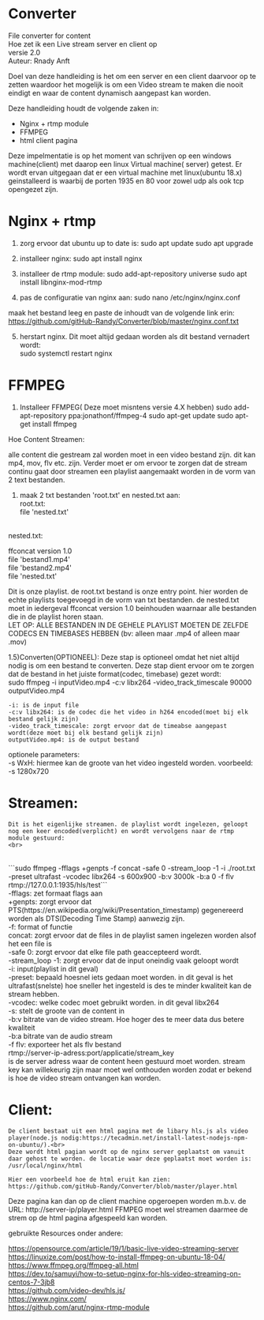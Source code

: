 # Converter
File converter for content<br>
Hoe zet ik een Live stream server en client op<br>
versie 2.0<br>
Auteur: Rnady Anft<br>

Doel van deze handleiding is het om een server en een client daarvoor op te zetten waardoor het mogelijk is om een Video stream te maken die nooit eindigt en waar de content dynamisch aangepast kan worden.

Deze handleiding houdt de volgende zaken in:

- Nginx + rtmp module
- FFMPEG
- html client pagina


Deze impelmentatie is op het moment van schrijven op een windows machine(client) met daarop een linux Virtual machine( server) getest.
Er wordt ervan uitgegaan dat er een virtual machine met linux(ubuntu 18.x) geinstalleerd is waarbij de porten 1935 en 80 voor zowel udp als ook tcp opengezet zijn.


# Nginx + rtmp

1) zorg ervoor dat ubuntu up to date is:
	sudo apt update
	sudo apt upgrade

2) installeer nginx: 
	sudo apt install nginx

3) installeer de rtmp module:
	sudo add-apt-repository universe
	sudo apt install libnginx-mod-rtmp

4) pas de configuratie van nginx aan:
	sudo nano /etc/nginx/nginx.conf


  maak het bestand leeg en paste de inhoudt van de volgende link erin:<br>
  https://github.com/gitHub-Randy/Converter/blob/master/nginx.conf.txt


5) herstart nginx. Dit moet altijd gedaan worden als dit bestand vernadert wordt:<br>
	sudo systemctl restart nginx



# FFMPEG
1) Installeer FFMPEG( Deze moet misntens versie 4.X hebben)
	sudo add-apt-repository ppa:jonathonf/ffmpeg-4
	sudo apt-get update
	sudo apt-get install ffmpeg


Hoe Content Streamen:

alle content die gestream zal worden moet in een video bestand zijn. dit kan mp4, mov, flv etc. zijn.
Verder moet er om ervoor te zorgen dat de stream continu gaat door streamen een playlist aangemaakt worden in de vorm van 2 text bestanden.

1) maak 2 txt bestanden 'root.txt' en nested.txt aan:<br>
	root.txt:<br>
	file 'nested.txt'<br>
  <br>
	nested.txt:<br>
  
  ffconcat version 1.0<br>
	file 'bestand1.mp4'<br>
	file 'bestand2.mp4'<br>
	file 'nested.txt'


Dit is onze playlist. de root.txt bestand is onze entry point. hier worden de echte playlists toegevoegd in de vorm van txt bestanden.
de nested.txt moet in iedergeval ffconcat version 1.0 beinhouden waarnaar alle bestanden die in de playlist horen staan.<br>
LET OP: ALLE BESTANDEN IN DE GEHELE PLAYLIST MOETEN DE ZELFDE CODECS EN TIMEBASES HEBBEN (bv: alleen maar .mp4 of alleen maar .mov)

1.5)Converten(OPTIONEEL):
	Deze stap is optioneel omdat het niet altijd nodig is om een bestand te converten. Deze stap dient ervoor om te zorgen dat de bestand in het juiste format(codec, timebase) gezet wordt:
	<br>
  sudo ffmpeg -i inputVideo.mp4 -c:v libx264 -video_track_timescale 90000 outputVideo.mp4 
	
	-i: is de input file
	-c:v libx264: is de codec die het video in h264 encoded(moet bij elk bestand gelijk zijn)
	-video_track_timescale: zorgt ervoor dat de timeabse aangepast wordt(deze moet bij elk bestand gelijk zijn)
	outputVideo.mp4: is de output bestand
	
optionele parameters:<br>
	-s WxH: hiermee kan de groote van het video ingesteld worden. voorbeeld: -s 1280x720<br>
	

# Streamen:
	Dit is het eigenlijke streamen. de playlist wordt ingelezen, geloopt nog een keer encoded(verplicht) en wordt vervolgens naar de rtmp module gestuurd:
	<br>
  <br>
  ```sudo ffmpeg -fflags +genpts -f concat -safe 0 -stream_loop -1 -i ./root.txt  -preset ultrafast -vcodec libx264 -s 600x900 -b:v 3000k -b:a 0  -f flv rtmp://127.0.0.1:1935/hls/test```
	<br>
	-fflags: zet formaat flags aan<br>
	+genpts: zorgt ervoor dat PTS(https://en.wikipedia.org/wiki/Presentation_timestamp) gegenereerd worden als DTS(Decoding Time Stamp) aanwezig zijn.<br>
	-f: format of functie<br>
	concat: zorgt ervoor dat de files in de playlist samen ingelezen worden alsof het een file is<br>
	-safe 0: zorgt ervoor dat elke file path geaccepteerd wordt.<br>
	-stream_loop -1: zorgt ervoor dat de input oneindig vaak geloopt wordt<br>
	-i: input(playlist in dit geval)<br>
	-preset: bepaald hoesnel iets gedaan moet worden. in dit geval is het ultrafast(snelste) hoe sneller het ingesteld is des te minder kwaliteit kan de stream hebben.<br>
	-vcodec: welke codec moet gebruikt worden. in dit geval libx264<br>
	-s: stelt de groote van de content in<br>
	-b:v bitrate van de video stream. Hoe hoger des te meer data dus betere kwaliteit<br>
	-b:a bitrate van de audio stream<br>
	-f flv: exporteer het als flv bestand<br>
	rtmp://server-ip-adress:port/applicatie/stream_key<br>
	is de server adress waar de content heen gestuurd moet worden. stream key kan willekeurig zijn maar moet wel onthouden worden zodat er bekend is hoe de video stream ontvangen kan worden.<br>

# Client:
	De client bestaat uit een html pagina met de libary hls.js als video player(node.js nodig:https://tecadmin.net/install-latest-nodejs-npm-on-ubuntu/).<br>
	Deze wordt html pagian wordt op de nginx server geplaatst om vanuit daar gehost te worden. de locatie waar deze geplaatst moet worden is:
	/usr/local/nginx/html

	Hier een voorbeeld hoe de html eruit kan zien:
	https://github.com/gitHub-Randy/Converter/blob/master/player.html

	


Deze pagina kan dan op de client machine opgeroepen worden m.b.v. de URL: http://server-ip/player.html
FFMPEG moet wel streamen daarmee de strem op de html pagina afgespeeld kan worden. 


gebruikte Resources onder andere:

https://opensource.com/article/19/1/basic-live-video-streaming-server	<br>
https://linuxize.com/post/how-to-install-ffmpeg-on-ubuntu-18-04/	<br>
https://www.ffmpeg.org/ffmpeg-all.html	<br>
https://dev.to/samuyi/how-to-setup-nginx-for-hls-video-streaming-on-centos-7-3jb8 <br>
https://github.com/video-dev/hls.js/ <br>
https://www.nginx.com/ <br>
https://github.com/arut/nginx-rtmp-module <br>



	
